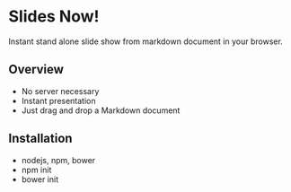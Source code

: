 # Slides Now!

Instant stand alone slide show from markdown document
in your browser.

## Overview

* No server necessary
* Instant presentation
* Just drag and drop a Markdown document

## Installation

* nodejs, npm, bower
* npm init
* bower init